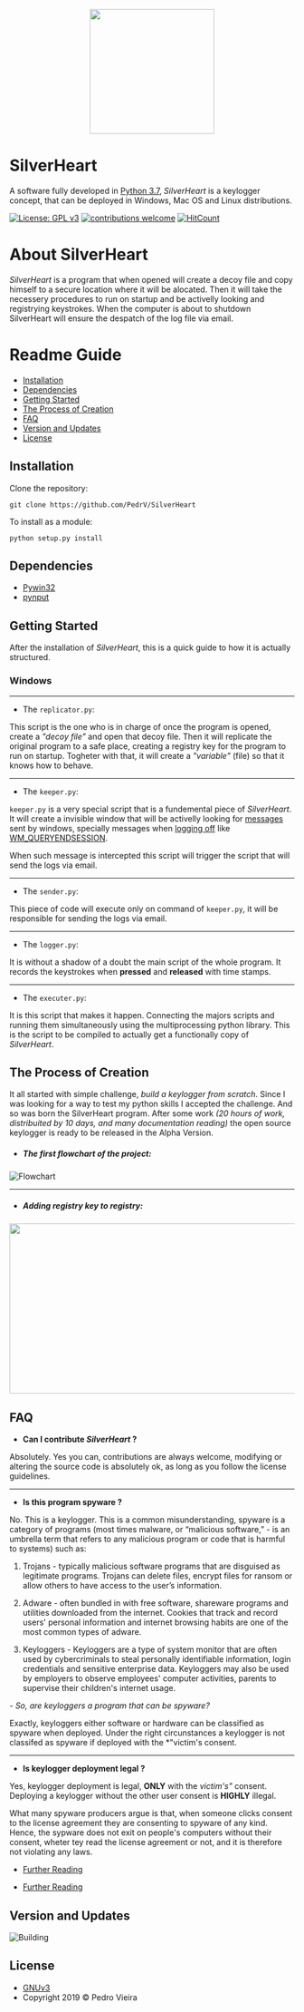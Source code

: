 
<p align="center">
  <img width="220" height="220" src="http://g.recordit.co/j7YqWC7u99.gif">
</p>

# SilverHeart
A software fully developed in [Python 3.7](https://www.python.org/), *SilverHeart* is a keylogger concept, that can be deployed in Windows, Mac OS and Linux distributions.

[![License: GPL v3](https://img.shields.io/badge/License-GPLv3-blue.svg)](https://www.gnu.org/licenses/gpl-3.0)     [![contributions welcome](https://img.shields.io/badge/contributions-welcome-brightgreen.svg?style=flat)](https://github.com/PedrV/SilverHeart/issues)
[![HitCount](http://hits.dwyl.io/PedrV/SilverHeart.svg)](http://hits.dwyl.io/PedrV/SilverHeart)

# About SilverHeart
*SilverHeart* is a program that when opened will create a decoy file and copy himself to a secure location where it will be alocated. Then it will take the necessery procedures to run on startup and be activelly looking and registrying keystrokes.
When the computer is about to shutdown SilverHeart will ensure the despatch of the log file via email.

# Readme Guide

+ [Installation](https://github.com/PedrV/SilverHeart#installation)
+ [Dependencies](https://github.com/PedrV/SilverHeart#dependencies)
+ [Getting Started](https://github.com/PedrV/SilverHeart#getting-started)
+ [The Process of Creation](https://github.com/PedrV/SilverHeart#the-process-of-creation)
+ [FAQ](https://github.com/PedrV/SilverHeart#faq)
+ [Version and Updates](https://github.com/PedrV/SilverHeart#version-and-updates)
+ [License](https://github.com/PedrV/SilverHeart#license)

## Installation
Clone the repository:
```
git clone https://github.com/PedrV/SilverHeart
```

To install as a module:
```
python setup.py install
```

## Dependencies
- [Pywin32](https://pypi.org/project/pywin32/)
- [pynput](https://pypi.org/project/pynput/)

## Getting Started

After the installation of *SilverHeart*, this is a quick guide to how it is actually structured.

### Windows

___
- The `replicator.py`:

This script is the one who is in charge of once the program is opened, create a *"decoy file"* and open that decoy file. Then it will replicate the original program to a safe place, creating a registry key for the program to run on startup.
Togheter with that, it will create a *"variable"* (file) so that it knows how to behave.

___
- The `keeper.py`:

`keeper.py` is a very special script that is a fundemental piece of *SilverHeart*. It will create a invisible window that will be activelly looking for [messages](https://docs.microsoft.com/en-us/windows/desktop/learnwin32/window-messages) sent by windows, specially messages when [logging off](https://docs.microsoft.com/en-us/windows/desktop/shutdown/logging-off) like [WM_QUERYENDSESSION](https://docs.microsoft.com/en-us/windows/desktop/Shutdown/wm-queryendsession).

When such message is intercepted this script will trigger the script that will send the logs via email.

___
- The `sender.py`:

This piece of code will execute only on command of `keeper.py`, it will be responsible for sending the logs via email.

___
- The `logger.py`:

It is without a shadow of a doubt the main script of the whole program. It records the keystrokes when __pressed__ and __released__ with time stamps.

___
- The `executer.py`:

It is this script that makes it happen. Connecting the majors scripts and running them simultaneously using the multiprocessing python library. This is the script to be compiled to actually get a functionally copy of *SilverHeart*. 


## The Process of Creation
It all started with simple challenge, *build a keylogger from scratch*. Since I was looking for a way to test my python skills I accepted the challenge.
And so was born the SilverHeart program. After some work *(20 hours of work,  distribuited by 10 days, and many documentation reading)* the open source keylogger is ready to be released in the Alpha Version.

- ##### The first flowchart of the project:

![Flowchart](http://g.recordit.co/QSxROXwIQ8.gif)


___

- ##### Adding registry key to registry:

<p align="left">
  <img width="700" height="300" src="http://g.recordit.co/6zVjrlzIu9.gif">
</p>


## FAQ

- **Can I contribute *SilverHeart* ?**

Absolutely. Yes you can, contributions are always welcome, modifying or altering the source code is absolutely ok, as long as you follow the license guidelines.

___

- **Is this program spyware ?**

No. This is a keylogger. This is a common misunderstanding, spyware is a category of programs (most times malware, or “malicious software,” - is an umbrella term that refers to any malicious program or code that is harmful to systems) such as:

1. Trojans - typically malicious software programs that are disguised as legitimate programs. Trojans can delete files, encrypt files for ransom or allow others to have access to the user’s information.

2. Adware - often bundled in with free software, shareware programs and utilities downloaded from the internet. Cookies that track and record users' personal information and internet browsing habits are one of the most common types of adware.

3. Keyloggers - Keyloggers are a type of system monitor that are often used by cybercriminals to steal personally identifiable information, login credentials and sensitive enterprise data. Keyloggers may also be used by employers to observe employees' computer activities, parents to supervise their children's internet usage.


*- So, are keyloggers a program that can be spyware?*

Exactly, keyloggers either software or hardware can be classified as spyware when deployed. Under the right circunstances a keylogger is not classifed as spyware if deployed with the *"victim's consent.

___

- **Is keylogger deployment legal ?**

Yes, keylogger deployment is legal, **ONLY** with the *victim's"* consent. Deploying a keylogger without the other user consent is **HIGHLY** illegal. 

What many spyware producers argue is that, when someone clicks consent to the license agreement they are consenting to spyware of any kind. Hence, the sypware does not exit on people's computers without their consent, wheter tey read the license agreement or not, and it is therefore not violating any laws.


- [Further Reading](https://searchsecurity.techtarget.com/definition/spyware)

- [Further Reading](https://www.spamlaws.com/what-is-spyware.html)


## Version and Updates

![*Building*](https://i.gifer.com/3jnq.gif)

## License

- [GNUv3](https://opensource.org/licenses/GPL-3.0)
- Copyright 2019 © Pedro Vieira
